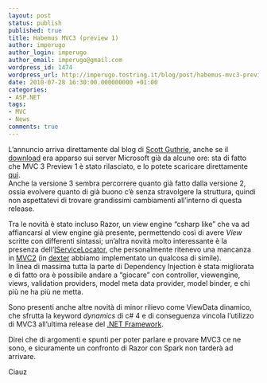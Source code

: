 ```yaml
---
layout: post
status: publish
published: true
title: Habemus MVC3 (preview 1)
author: imperugo
author_login: imperugo
author_email: imperugo@gmail.com
wordpress_id: 1474
wordpress_url: http://imperugo.tostring.it/blog/post/habemus-mvc3-preview-1/
date: 2010-07-28 16:30:00.000000000 +01:00
categories:
- ASP.NET
tags:
- MVC
- News
comments: true
---
```

<p>L’annuncio arriva direttamente dal blog di <a title="Scott Guthrie&#39;s Blog" href="http://weblogs.asp.net/scottgu/" rel="nofollow" target="_blank">Scott Guthrie</a>, anche se il <a title="MVC 3 Preview 1 Download" href="http://www.microsoft.com/downloads/details.aspx?FamilyID=cb42f741-8fb1-4f43-a5fa-812096f8d1e8&amp;displaylang=en" rel="nofollow" target="_blank">download</a> era apparso sui server Microsoft già da alcune ore: sta di fatto che MVC 3 Preview 1 è stato rilasciato, e lo potete scaricare direttamente <a title="ASP.NET MVC 3 Preview 1" href="http://www.microsoft.com/downloads/details.aspx?FamilyID=cb42f741-8fb1-4f43-a5fa-812096f8d1e8&amp;displaylang=en" rel="nofollow" target="_blank">qui</a>.     <br />Anche la versione 3 sembra percorrere quanto già fatto dalla versione 2, ossia evolvere quanto di già buono c’è senza stravolgere la struttura, quindi non aspettatevi di trovare grandissimi cambiamenti all’interno di questa release.</p>  <p>Tra le novità è stato incluso Razor, un view engine “csharp like” che va ad affiancarsi al view engine già presente, permettendo così di avere <em>View</em> scritte con differenti sintassi; un’altra novità molto interessante è la presenza dell’<a href="http://bradwilson.typepad.com/blog/2010/07/service-location-pt1-introduction.html">IServiceLocator</a>, che personalmente ritenevo una mancanza in <a href="http://www.tostring.it/categories/archive/mvc">MVC2</a> (in <a href="http://www.imperugo.tostring.it/categories/archive/Dexter">dexter</a> abbiamo implementato un qualcosa di simile).     <br />In linea di massima tutta la parte di Dependency Injection è stata migliorata e di fatto ora è possibile andare a “giocare” con controller, viewengine, views, validation providers, model meta data provider, model binder, e chi più ne ha più ne metta.</p>  <p>Sono presenti anche altre novità di minor rilievo come ViewData dinamico, che sfrutta la keyword <em>dynamics</em> di c# 4 e di conseguenza vincola l’utilizzo di MVC3 all’ultima release del <a href="http://www.imperugo.tostring.it/tags/archive/.net">.NET Framework</a>.</p>  <p>Direi che di argomenti e spunti per poter parlare e provare MVC3 ce ne sono, e sicuramente un confronto di Razor con Spark non tarderà ad arrivare.</p>  <p>Ciauz</p>
